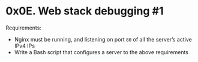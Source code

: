<h1 class="gap">0x0E. Web stack debugging #1</h1>

<p>Requirements:</p>

<ul>
<li>Nginx must be running, and listening on port <code>80</code> of all the server&rsquo;s active IPv4 IPs </li>
<li>Write a Bash script that configures a server to the above requirements</li>
</ul>
